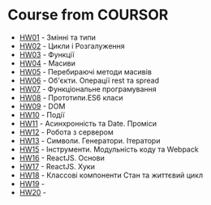 # Course from COURSOR

- [HW01](https://andrewhypster.github.io/COURSOR/HW01/index.html) - Змінні та типи
- [HW02](https://andrewhypster.github.io/COURSOR/HW02/index.html) - Цикли і Розгалуження
- [HW03](https://andrewhypster.github.io/COURSOR/HW03/index.html) - Функції
- [HW04](https://andrewhypster.github.io/COURSOR/HW04/index.html) - Масиви
- [HW05](https://andrewhypster.github.io/COURSOR/HW05/index.html) - Перебираючі методи масивів
- [HW06](https://andrewhypster.github.io/COURSOR/HW06/index.html) - Об'єкти. Операції rest та spread
- [HW07](https://andrewhypster.github.io/COURSOR/HW07/index.html) - Функціональне програмування
- [HW08](https://andrewhypster.github.io/COURSOR/HW08/index.html) - Прототипи.ES6 класи
- [HW09](https://andrewhypster.github.io/COURSOR/HW09/index.html) - DOM
- [HW10](https://andrewhypster.github.io/COURSOR/HW10/index.html) - Події
- [HW11](https://andrewhypster.github.io/COURSOR/HW11/index.html) - Асинхронність та Date. Проміси
- [HW12](https://andrewhypster.github.io/COURSOR/HW12/index.html) - Робота з сервером
- [HW13](https://andrewhypster.github.io/COURSOR/HW13/index.html) - Символи. Генератори. Ітератори
- [HW15](https://andrewhypster.github.io/COURSOR/HW15/src/index.html) - Інструменти. Модульність коду та Webpack
- [HW16](https://andrewhypster.github.io/COURSOR/hw16/build/index.html) - ReactJS. Основи
- [HW17](https://andrewhypster.github.io/COURSOR/hw17/build/index.html) - ReactJS. Хуки
- [HW18](https://andrewhypster.github.io/COURSOR/hw18/build/index.html) - Классові компоненти Стан та життєвий цикл
- [HW19](https://andrewhypster.github.io/COURSOR/hw19/build/index.html) - 
- [HW20](https://andrewhypster.github.io/COURSOR/hw20/build/index.html) - 

